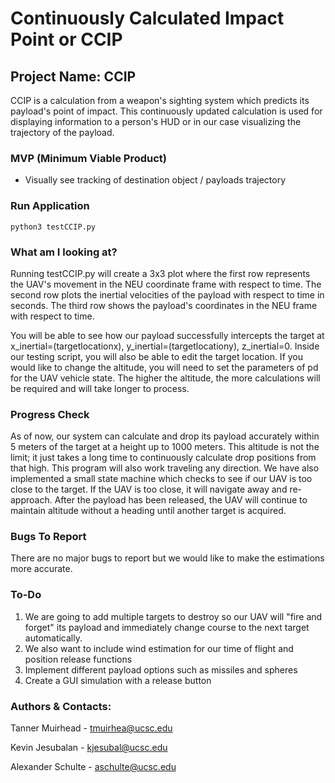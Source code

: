 # Continuously Calculated Impact Point or CCIP
 
## Project Name: CCIP
CCIP is a calculation from a weapon's sighting system which predicts its payload's point of impact. This continuously  updated calculation is used for displaying information to a person's HUD or in our case visualizing the trajectory of the payload.
 
### MVP (Minimum Viable Product)
- Visually see tracking of destination object / payloads trajectory
 
### Run Application
```
python3 testCCIP.py
```
### What am I looking at?
Running testCCIP.py will create a 3x3 plot where the first row represents the UAV's movement in the NEU coordinate frame with respect to time. The second row plots the inertial velocities of the payload with respect to time in seconds. The third row shows the payload's coordinates in the NEU frame with respect to time.
 
You will be able to see how our payload successfully intercepts the target at x_inertial=(targetlocationx), y_inertial=(targetlocationy), z_inertial=0. Inside our testing script, you will also be able to edit the target location. If you would like to change the altitude, you will need to set the parameters of pd for the UAV vehicle state. The higher the altitude, the more calculations will be required and will take longer to process.
 
### Progress Check
As of now, our system can calculate and drop its payload accurately within 5 meters of the target at a height up to 1000 meters. This altitude is not the limit; it just takes a long time to continuously calculate drop positions from that high. This program will also work traveling any direction. We have also implemented a small state machine which checks to see if our UAV is too close to the target. If the UAV is too close, it will navigate away and re-approach. After the payload has been released, the UAV will continue to maintain altitude without a heading until another target is acquired.

### Bugs To Report
There are no major bugs to report but we would like to make the estimations more accurate.

### To-Do
1. We are going to add multiple targets to destroy so our UAV will "fire and forget" its payload and immediately change course to the next target automatically.
2. We also want to include wind estimation for our time of flight and position release functions
3. Implement different payload options such as missiles and spheres
4. Create a GUI simulation with a release button
 
### Authors & Contacts:
Tanner Muirhead - tmuirhea@ucsc.edu
 
Kevin Jesubalan - kjesubal@ucsc.edu
 
Alexander Schulte - aschulte@ucsc.edu
 

